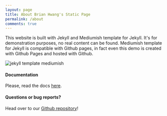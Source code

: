 ```yaml
---
layout: page
title: About Brian Hwang's Static Page
permalink: /about
comments: true
---
```




<p>This website is built with Jekyll and Mediumish template for Jekyll. It's for demonstration purposes, no real content can be found. Mediumish template for Jekyll is compatible with Github pages, in fact even this demo is created with Github Pages and hosted with Github.</p>

<p class="mb-5"><img class="shadow-lg" src="{{site.baseurl}}/assets/images/mediumish-jekyll-template.png" alt="jekyll template mediumish" /></p>
<h4>Documentation</h4>

<p>Please, read the docs <a href="https://bootstrapstarter.com/bootstrap-templates/template-mediumish-bootstrap-jekyll/">here</a>.</p>

<h4>Questions or bug reports?</h4>

<p>Head over to our <a href="https://github.com/wowthemesnet/mediumish-theme-jekyll">Github repository</a>!</p>


